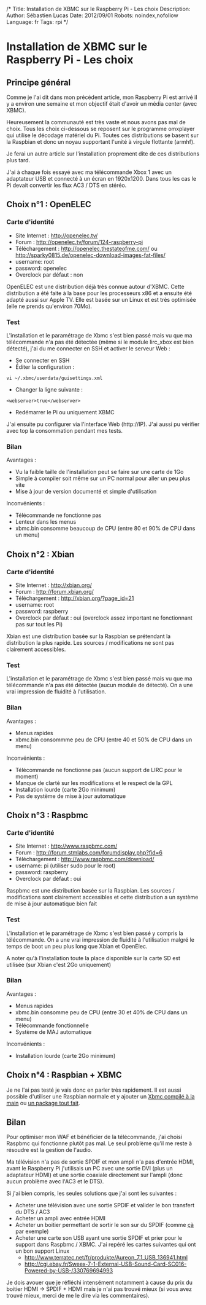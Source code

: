 /*
Title: Installation de XBMC sur le Raspberry Pi - Les choix
Description: 
Author: Sébastien Lucas
Date: 2012/09/01
Robots: noindex,nofollow
Language: fr
Tags: rpi
*/
# Installation de XBMC sur le Raspberry Pi - Les choix

## Principe général
Comme je l'ai dit dans mon précédent article, mon Raspberry Pi est arrivé il y a environ une semaine et mon objectif était d'avoir un média center (avec XBMC).

Heureusement la communauté est très vaste et nous avons pas mal de choix. Tous les choix ci-dessous se reposent sur le programme omxplayer qui utilise le décodage matériel du Pi. Toutes ces distributions se basent sur la Raspbian et donc un noyau supportant l'unité à virgule flottante (armhf).

Je ferai un autre article sur l'installation proprement dite de ces distributions plus tard.

J'ai à chaque fois essayé avec ma télécommande Xbox 1 avec un adaptateur USB et connecté à un écran en 1920x1200. Dans tous les cas le Pi devait convertir les flux AC3 / DTS en stéréo.

## Choix n°1 : OpenELEC

### Carte d'identité

* Site Internet : http://openelec.tv/
* Forum : http://openelec.tv/forum/124-raspberry-pi
* Téléchargement : http://openelec.thestateofme.com/ ou http://sparky0815.de/openelec-download-images-fat-files/
* username: root
* password: openelec
* Overclock par défaut : non

OpenELEC est une distribution déjà très connue autour d'XBMC. Cette distribution a été faite à la base pour les processeurs x86 et a ensuite été adapté aussi sur Apple TV. Elle est basée sur un Linux et est très optimisée (elle ne prends qu'environ 70Mo).

### Test

L'installation et le paramétrage de Xbmc s'est bien passé mais vu que ma télécommande n'a pas été détectée (même si le module lirc_xbox est bien détecté), j'ai du me connecter en SSH et activer le serveur Web :

* Se connecter en SSH
* Éditer la configuration :

```
vi ~/.xbmc/userdata/guisettings.xml
```

* Changer la ligne suivante :

```
<webserver>true</webserver>
```

* Redémarrer le Pi ou uniquement XBMC

J'ai ensuite pu configurer via l'interface Web (http://IP). J'ai aussi pu vérifier avec top la consommation pendant mes tests.

### Bilan

Avantages :

* Vu la faible taille de l'installation peut se faire sur une carte de 1Go
* Simple à compiler soit même sur un PC normal pour aller un peu plus vite
* Mise à jour de version documenté et simple d'utilisation

Inconvénients :

* Télécommande ne fonctionne pas 
* Lenteur dans les menus
* xbmc.bin consomme beaucoup de CPU (entre 80 et 90% de CPU dans un menu)

## Choix n°2 : Xbian

### Carte d'identité

* Site Internet : http://xbian.org/
* Forum : http://forum.xbian.org/
* Téléchargement : http://xbian.org/?page_id=21
* username: root
* password: raspberry
* Overclock par défaut : oui (overclock assez important ne fonctionnant pas sur tout les Pi)

Xbian est une distribution basée sur la Raspbian se prétendant la distribution la plus rapide. Les sources / modifications ne sont pas clairement accessibles.

### Test

L'installation et le paramétrage de Xbmc s'est bien passé mais vu que ma télécommande n'a pas été détectée (aucun module de détecté). On a une vrai impression de fluidité à l'utilisation.

### Bilan

Avantages :

* Menus rapides
* xbmc.bin consommme peu de CPU (entre 40 et 50% de CPU dans un menu)

Inconvénients :

* Télécommande ne fonctionne pas (aucun support de LIRC pour le moment)
* Manque de clarté sur les modifications et le respect de la GPL
* Installation lourde (carte 2Go minimum)
* Pas de système de mise à jour automatique

## Choix n°3 : Raspbmc

### Carte d'identité

* Site Internet : http://www.raspbmc.com/
* Forum : http://forum.stmlabs.com/forumdisplay.php?fid=6
* Téléchargement : http://www.raspbmc.com/download/
* username: pi (utiliser sudo pour le root)
* password: raspberry
* Overclock par défaut : oui

Raspbmc est une distribution basée sur la Raspbian. Les sources / modifications sont clairement accessibles et cette distribution a un système de mise à jour automatique bien fait

### Test

L'installation et le paramétrage de Xbmc s'est bien passé y compris la télécommande. On a une vrai impression de fluidité à l'utilisation malgré le temps de boot un peu plus long que Xbian et OpenElec.

A noter qu'à l'installation toute la place disponible sur la carte SD est utilisée (sur Xbian c'est 2Go uniquement)

### Bilan

Avantages :

* Menus rapides
* xbmc.bin consomme peu de CPU (entre 30 et 40% de CPU dans un menu)
* Télécommande fonctionnelle
* Système de MAJ automatique

Inconvénients :

* Installation lourde (carte 2Go minimum)

##  Choix n°4 : Raspbian + XBMC 

Je ne l'ai pas testé je vais donc en parler très rapidement. Il est aussi possible d'utiliser une Raspbian normale et y ajouter un [Xbmc compilé à la main](http://www.raspbian.org/RaspbianXBMC) ou [un package tout fait](http://www.raspberrypi.org/phpBB3/viewtopic.php?t=12455).

## Bilan

Pour optimiser mon WAF et bénéficier de la télécommande, j'ai choisi Raspbmc qui fonctionne plutôt pas mal. Le seul problème qu'il me reste à résoudre est la gestion de l'audio.

Ma télévision n'a pas de sortie SPDIF et mon ampli n'a pas d'entrée HDMI, avant le Raspberry Pi j'utilisais un PC avec une sortie DVI (plus un adaptateur HDMI) et une sortie coaxiale directement sur l'ampli (donc aucun problème avec l'AC3 et le DTS).

Si j'ai bien compris, les seules solutions que j'ai sont les suivantes :

* Acheter une télévision avec une sortie SPDIF et valider le bon transfert du DTS / AC3 
* Acheter un ampli avec entrée HDMI
* Acheter un boitier permettant de sortir le son sur du SPDIF (comme [çà](http://cgi.ebay.fr/HDMI-PCM-7-1-5-1-Surround-Sound-Optical-Audio-Decoder-/350247931305?pt=US_Internet_Media_Streamers&hash=item518c674da9) par exemple)
* Acheter une carte son USB ayant une sortie SPDIF et prier pour le support dans Raspbmc / XBMC. J'ai repéré les cartes suivantes qui ont un bon support Linux
    * http://www.terratec.net/fr/produkte/Aureon_7.1_USB_136941.html
    * http://cgi.ebay.fr/Sweex-7-1-External-USB-Sound-Card-SC016-Powered-by-USB-/330769694993

Je dois avouer que je réfléchi intensément notamment à cause du prix du boitier HDMI -> SPDIF + HDMI mais je n'ai pas trouvé mieux (si vous avez trouvé mieux, merci de me le dire via les commentaires).    
